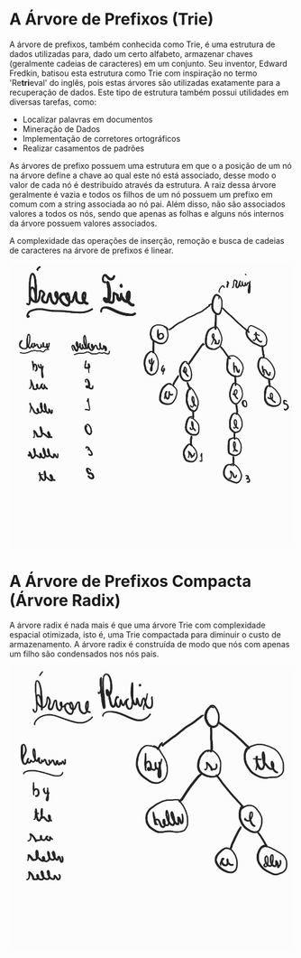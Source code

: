 # A Árvore de Prefixos (Trie)

A árvore de prefixos, também conhecida como Trie, é uma estrutura de dados utilizadas para, dado um certo alfabeto, armazenar chaves (geralmente cadeias de caracteres) em um conjunto. Seu inventor, Edward Fredkin, batisou esta estrutura como Trie com inspiração no termo 'Re**tri**eval' do inglês, pois estas árvores são utilizadas exatamente para a recuperação de dados. Este tipo de estrutura também possui utilidades em diversas tarefas, como:

- Localizar palavras em documentos
- Mineração de Dados
- Implementação de corretores ortográficos
- Realizar casamentos de padrões

As árvores de prefixo possuem uma estrutura em que o a posição de um nó na árvore define a chave ao qual este nó está associado, desse modo o valor de cada nó é destribuído através da estrutura. A raiz dessa árvore geralmente é vazia e todos os filhos de um nó possuem um prefixo em comum com a string associada ao nó pai. Além disso, não são associados valores a todos os nós, sendo que apenas as folhas e alguns nós internos da árvore possuem valores associados.

A complexidade das operações de inserção, remoção e busca de cadeias de caracteres na árvore de prefixos é linear.

![Não foi possível carregar a imagem](https://github.com/souza-marcos/LZW-Compressor/blob/main/images/Trie.jpg)

# A Árvore de Prefixos Compacta (Árvore Radix)

A árvore radix é nada mais é que uma árvore Trie com complexidade espacial otimizada, isto é, uma Trie compactada para diminuir o custo de armazenamento. A árvore radix é construída de modo que nós com apenas um filho são condensados nos nós pais.

![Não foi possível carregar a imagem](https://github.com/souza-marcos/LZW-Compressor/blob/main/images/Radix.jpg)